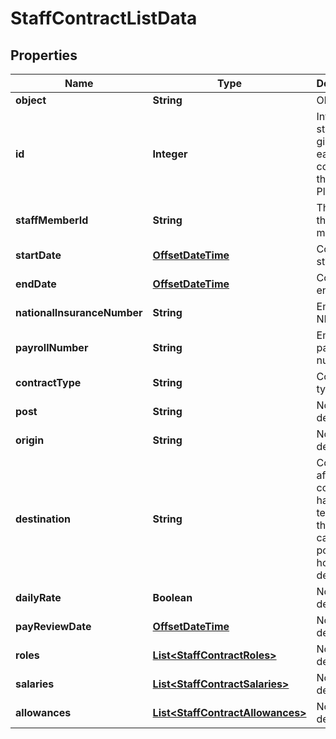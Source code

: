 
# StaffContractListData

## Properties
Name | Type | Description | Notes
------------ | ------------- | ------------- | -------------
**object** | **String** | Object type |  [optional]
**id** | **Integer** | Internal stable ID given to each contract in the Platform |  [optional]
**staffMemberId** | **String** | The ID of the staff member |  [optional]
**startDate** | [**OffsetDateTime**](OffsetDateTime.md) | Contract start date |  [optional]
**endDate** | [**OffsetDateTime**](OffsetDateTime.md) | Contract end date |  [optional]
**nationalInsuranceNumber** | **String** | Employee NI number |  [optional]
**payrollNumber** | **String** | Employee payroll number |  [optional]
**contractType** | **String** | Contract type |  [optional]
**post** | **String** | No description |  [optional]
**origin** | **String** | No description |  [optional]
**destination** | **String** | Completed after a contract has been terminated; this captures a post-holder’s destination |  [optional]
**dailyRate** | **Boolean** | No description |  [optional]
**payReviewDate** | [**OffsetDateTime**](OffsetDateTime.md) | No description |  [optional]
**roles** | [**List&lt;StaffContractRoles&gt;**](StaffContractRoles.md) | No description |  [optional]
**salaries** | [**List&lt;StaffContractSalaries&gt;**](StaffContractSalaries.md) | No description |  [optional]
**allowances** | [**List&lt;StaffContractAllowances&gt;**](StaffContractAllowances.md) | No description |  [optional]



